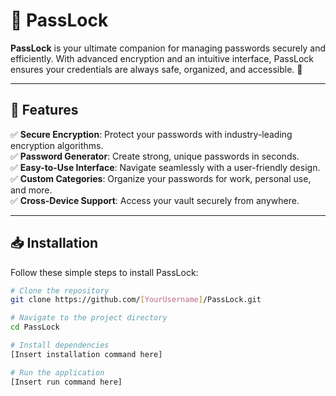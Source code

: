 # 🔐 PassLock

**PassLock** is your ultimate companion for managing passwords securely and efficiently. With advanced encryption and an intuitive interface, PassLock ensures your credentials are always safe, organized, and accessible. 🌟

---

## 🚀 Features
✅ **Secure Encryption**: Protect your passwords with industry-leading encryption algorithms.  
✅ **Password Generator**: Create strong, unique passwords in seconds.  
✅ **Easy-to-Use Interface**: Navigate seamlessly with a user-friendly design.  
✅ **Custom Categories**: Organize your passwords for work, personal use, and more.  
✅ **Cross-Device Support**: Access your vault securely from anywhere.  

---

## 📥 Installation

Follow these simple steps to install PassLock:

```bash
# Clone the repository
git clone https://github.com/[YourUsername]/PassLock.git

# Navigate to the project directory
cd PassLock

# Install dependencies
[Insert installation command here]

# Run the application
[Insert run command here]
